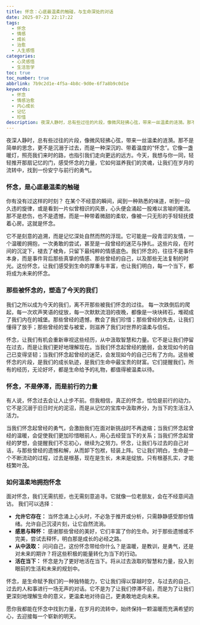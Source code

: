 ```yaml
---
title: 怀念：心底最温柔的触碰，与生命深处的对话
date: 2025-07-23 22:17:22
tags:
  - 怀念
  - 情感
  - 成长
  - 治愈
  - 人生感悟
categories:
  - 心灵感悟
  - 生活哲学
toc: true
toc_number: true
abbrlink: 7b9c2d1e-4f5a-4b8c-9d0e-6f7a8b9c0d1e
keywords:
  - 怀念
  - 情感治愈
  - 内心成长
  - 记忆
  - 珍惜
description: 夜深人静时，总有些过往的片段，像微风轻拂心弦，带来一丝温柔的涟漪。那不是简单的思念，更不是沉溺于过去，而是一种深沉的、带着温度的“怀念”。它像一盏暖灯，照亮我们来时的路，也指引我们走向更远的远方。今天，我想与你一同，轻轻推开那扇记忆的门，感受怀念的力量，它如何滋养我们的灵魂，让我们在岁月的流转中，找到一份安宁与前行的勇气。
---
```


夜深人静时，总有些过往的片段，像微风轻拂心弦，带来一丝温柔的涟漪。那不是简单的思念，更不是沉溺于过去，而是一种深沉的、带着温度的“怀念”。它像一盏暖灯，照亮我们来时的路，也指引我们走向更远的远方。今天，我想与你一同，轻轻推开那扇记忆的门，感受怀念的力量，它如何滋养我们的灵魂，让我们在岁月的流转中，找到一份安宁与前行的勇气。

### 怀念，是心底最温柔的触碰

你有没有过这样的时刻？
在某个不经意的瞬间，闻到一种熟悉的味道，听到一段久违的旋律，或是看到一片似曾相识的风景，心头便会涌起一股难以言喻的暖流。那不是悲伤，也不是遗憾，而是一种带着微甜的柔软，像被一只无形的手轻轻抚摸着心房。这就是怀念。

它不是刻意的追溯，而是记忆深处自然而然的浮现。它可能是一段青涩的友情，一个温暖的拥抱，一次勇敢的尝试，甚至是一段曾经的迷茫与挣扎。这些片段，在时间的沉淀下，褪去了棱角，只留下最纯粹的情感底色。我们怀念的，往往不是事件本身，而是事件背后那些真挚的情感、那些曾经的自己，以及那些无法复制的时光。这份怀念，让我们感受到生命的厚重与丰富，也让我们明白，每一个当下，都将成为未来的怀念。

### 那些被怀念的，塑造了今天的我们

我们之所以成为今天的我们，离不开那些被我们怀念的过往。
每一次跌倒后的爬起，每一次欢声笑语的绽放，每一次默默流泪的夜晚，都像是一块块砖石，堆砌成了我们内在的城堡。那些曾经的遗憾，教会了我们珍惜；那些曾经的失去，让我们懂得了放手；那些曾经的爱与被爱，则滋养了我们对世界的温柔与信任。

怀念，让我们有机会重新审视这些经历，从中汲取智慧和力量。它不是让我们停留在过去，而是让我们更好地理解现在。当我们怀念起曾经的脆弱，会发现如今的自己已变得坚韧；当我们怀念起曾经的迷茫，会发现如今的自己已有了方向。这些被怀念的片段，是我们的成长轨迹，是我们生命中最宝贵的财富。它们提醒我们，所有的经历，无论好坏，都是生命给予的礼物，都值得被温柔以待。

### 怀念，不是停滞，而是前行的力量

有人说，怀念过去会让人止步不前。但我相信，真正的怀念，恰恰是前行的动力。
它不是沉溺于旧日时光的泥沼，而是从记忆的宝库中汲取养分，为当下的生活注入活力。

当我们怀念起曾经的勇气，会激励我们在面对新挑战时不再退缩；当我们怀念起曾经的温暖，会促使我们更加珍惜眼前人，用心去经营当下的关系；当我们怀念起曾经的梦想，会提醒我们不忘初心，继续为之努力。怀念，让我们与过去的自己对话，与那些曾经的遗憾和解，从而卸下包袱，轻装上阵。它让我们明白，生命是一个不断流动的过程，过去是根基，现在是生长，未来是绽放。只有根基扎实，才能枝繁叶茂。

### 如何温柔地拥抱怀念

面对怀念，我们无需抗拒，也无需刻意追寻。它就像一位老朋友，会在不经意间造访。
我们可以选择：

*   **允许它存在：** 当怀念涌上心头时，不必急于推开或分析，只需静静感受那份情绪。允许自己沉浸片刻，让它自然流淌。
*   **感恩与释怀：** 感谢那些曾经的美好，它们丰富了你的生命。对于那些遗憾或不完美，尝试去释怀，明白那是成长的必经之路。
*   **从中汲取：** 问问自己，这份怀念带给你什么？是温暖，是教训，是勇气，还是对未来的期许？将这些积极的能量转化为当下的行动。
*   **活在当下：** 怀念是为了更好地活在当下。将从过去汲取的智慧和力量，投入到眼前的生活和未来的规划中。

怀念，是生命赋予我们的一种独特能力，它让我们得以穿越时空，与过去的自己、过去的人和事进行一场无声的对话。它不是为了让我们停滞不前，而是为了让我们更深刻地理解生命的意义，更温柔地对待自己，更勇敢地走向未来。

愿你我都能在怀念中找到力量，在岁月的流转中，始终保持一颗温暖而充满希望的心，去迎接每一个崭新的明天。